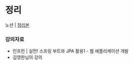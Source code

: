 # 정리
노션 | [정리본](https://www.notion.so/05c8ae9a903545f68dd55b7c59166f90?v=fac7ad0c28054f0b8dc4107417b68baf&pvs=4)

### 강의자료 
- 인프런 | 실전! 스프링 부트와 JPA 활용1 - 웹 애플리케이션 개발
- 김영한님의 강의